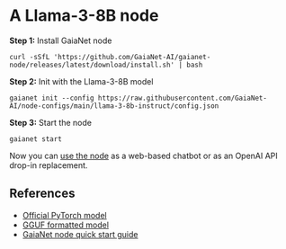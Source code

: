 # A Llama-3-8B node

**Step 1:** Install GaiaNet node

```
curl -sSfL 'https://github.com/GaiaNet-AI/gaianet-node/releases/latest/download/install.sh' | bash
```

**Step 2:** Init with the Llama-3-8B model

```
gaianet init --config https://raw.githubusercontent.com/GaiaNet-AI/node-configs/main/llama-3-8b-instruct/config.json
```

**Step 3:** Start the node

```
gaianet start
```

Now you can [use the node](https://docs.gaianet.ai/user-guide/mynode) as a web-based chatbot or as an OpenAI API drop-in replacement.

## References

* [Official PyTorch model](https://huggingface.co/meta-llama/Meta-Llama-3-8B-Instruct)
* [GGUF formatted model](https://huggingface.co/gaianet/Llama-3-8B-Instruct-GGUF)
* [GaiaNet node quick start guide](https://docs.gaianet.ai/node-guide/quick-start)
